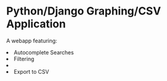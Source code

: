 Python/Django Graphing/CSV Application
========

A webapp featuring:

<li>Autocomplete Searches</li>
<li>Filtering</li>
<li><Automated Data Visualization/li>
<li>Export to CSV</li>
